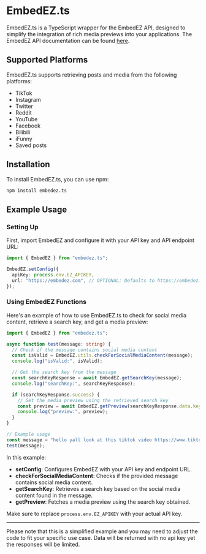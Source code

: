 # EmbedEZ.ts

EmbedEZ.ts is a TypeScript wrapper for the EmbedEZ API, designed to simplify the integration of rich media previews into your applications. The EmbedEZ API documentation can be found [here](https://embedez.com/docs).

## Supported Platforms

EmbedEZ.ts supports retrieving posts and media from the following platforms:
- TikTok
- Instagram
- Twitter
- Reddit
- YouTube
- Facebook
- Bilibili
- iFunny
- Saved posts

## Installation

To install EmbedEZ.ts, you can use npm:

```bash
npm install embedez.ts
```

## Example Usage

### Setting Up

First, import EmbedEZ and configure it with your API key and API endpoint URL:

```typescript
import { EmbedEZ } from "embedez.ts";

EmbedEZ.setConfig({
  apiKey: process.env.EZ_APIKEY,
  url: "https://embedez.com", // OPTIONAL: Defaults to https://embedez.com
});
```

### Using EmbedEZ Functions

Here's an example of how to use EmbedEZ.ts to check for social media content, retrieve a search key, and get a media preview:

```typescript
import { EmbedEZ } from "embedez.ts";

async function test(message: string) {
  // Check if the message contains social media content
  const isValid = EmbedEZ.utils.checkForSocialMediaContent(message);
  console.log("isValid:", isValid);

  // Get the search key from the message
  const searchKeyResponse = await EmbedEZ.getSearchKey(message);
  console.log("searchKey:", searchKeyResponse);

  if (searchKeyResponse.success) {
    // Get the media preview using the retrieved search key
    const preview = await EmbedEZ.getPreview(searchKeyResponse.data.key);
    console.log("preview:", preview);
  }
}

// Example usage
const message = "hello yall look at this tiktok video https://www.tiktok.com/@truth.filmz/video/7355123993017421089";
test(message);
```

In this example:

- **setConfig**: Configures EmbedEZ with your API key and endpoint URL.
- **checkForSocialMediaContent**: Checks if the provided message contains social media content.
- **getSearchKey**: Retrieves a search key based on the social media content found in the message.
- **getPreview**: Fetches a media preview using the search key obtained.

Make sure to replace `process.env.EZ_APIKEY` with your actual API key.

---

Please note that this is a simplified example and you may need to adjust the code to fit your specific use case. Data will be returned with no api key yet the responses will be limited.